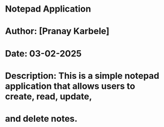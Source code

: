 # Notepad Application
# Author: [Pranay Karbele]
# Date: 03-02-2025
# Description: This is a simple notepad application that allows users to create, read, update,
# and delete notes.

